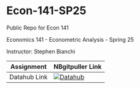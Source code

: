 # Econ-141-SP25
Public Repo for Econ 141

Economics 141 - Econometric Analysis - Spring 25

Instructor: Stephen Bianchi

| Assignment  | NBgitpuller Link  |  
|---|---|
| Datahub Link   | [![Datahub](https://img.shields.io/badge/Launch-UCB%20Datahub-blue.svg)](https://datahub.berkeley.edu/hub/user-redirect/git-pull?repo=https%3A%2F%2Fgithub.com%2Fds-modules%2FEcon-141-SP25-Public&branch=main&urlpath=lab%2Ftree%2FEcon-141-SP25-Public%2FREADME.md)
